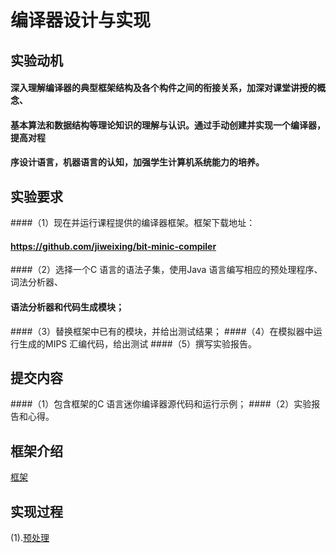 # 编译器设计与实现

## 实验动机

#### 深入理解编译器的典型框架结构及各个构件之间的衔接关系，加深对课堂讲授的概念、
#### 基本算法和数据结构等理论知识的理解与认识。通过手动创建并实现一个编译器，提高对程
#### 序设计语言，机器语言的认知，加强学生计算机系统能力的培养。

## 实验要求

####（1）现在并运行课程提供的编译器框架。框架下载地址：
#### https://github.com/jiweixing/bit-minic-compiler
####（2）选择一个C 语言的语法子集，使用Java 语言编写相应的预处理程序、词法分析器、
#### 语法分析器和代码生成模块；
####（3）替换框架中已有的模块，并给出测试结果；
####（4）在模拟器中运行生成的MIPS 汇编代码，给出测试
####（5）撰写实验报告。

## 提交内容

####（1）包含框架的C 语言迷你编译器源代码和运行示例；
####（2）实验报告和心得。

## 框架介绍 

[框架](/source/BITMiniCC.pdf)
## 实现过程

(1).[预处理](/source/ProProcesser/ProProcesser.md)
